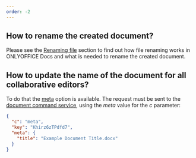 ```yaml
---
order: -2
---
```


## How to rename the created document?

  Please see the [Renaming file](../../../Get%20Started/How%20It%20Works/Renaming%20files/index.md) section to find out how file renaming works in ONLYOFFICE Docs and what is needed to rename the created document.

## How to update the name of the document for all collaborative editors?

  To do that the [meta](../../../Additional%20API/Command%20service/meta/index.md) option is available. The request must be sent to the [document command service](../../../Additional%20API/Command%20service/index.md), using the *meta* value for the *c* parameter:

  ``` json
  {
    "c": "meta",
    "key": "Khirz6zTPdfd7",
    "meta": {
      "title": "Example Document Title.docx"
    }
  }
  ```
